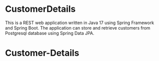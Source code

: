 # CustomerDetails

This is a REST web application written in Java 17 using Spring Framework and Spring Boot.
The application can store and retrieve customers from Postgresql database using Spring Data JPA. 


# Customer-Details
